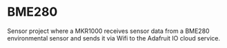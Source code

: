 # BME280

Sensor project where a MKR1000 receives sensor data from a BME280 environmental sensor and sends it via Wifi to the Adafruit IO cloud service.
